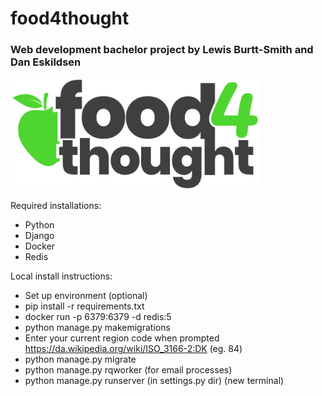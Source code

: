 # food4thought
### Web development bachelor project by Lewis Burtt-Smith and Dan Eskildsen

<img src="https://github.com/daescoGit/food4thought-bachelorproject/blob/main/deals_project/static/f4t.svg" width="400" />

Required installations:
- Python
- Django
- Docker
- Redis

Local install instructions:
- Set up environment (optional)
- pip install -r requirements.txt
- docker run -p 6379:6379 -d redis:5
- python manage.py makemigrations
- Enter your current region code when prompted https://da.wikipedia.org/wiki/ISO_3166-2:DK (eg. 84)
- python manage.py migrate
- python manage.py rqworker (for email processes)
- python manage.py runserver (in settings.py dir) (new terminal)
